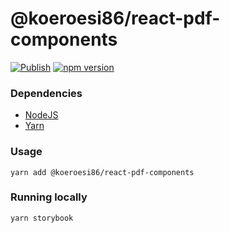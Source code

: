 # @koeroesi86/react-pdf-components
[![Publish](https://github.com/Koeroesi86/react-pdf-components/actions/workflows/publish.yml/badge.svg)](https://github.com/Koeroesi86/react-pdf-components/actions/workflows/publish.yml) [![npm version](https://badge.fury.io/js/%40koeroesi86%2Freact-pdf-components.svg)](https://badge.fury.io/js/%40koeroesi86%2Freact-pdf-components)

### Dependencies
* [NodeJS](https://nodejs.org/en/)
* [Yarn](https://yarnpkg.com/en/)

### Usage

```shell
yarn add @koeroesi86/react-pdf-components
```

### Running locally

```shell
yarn storybook
```
